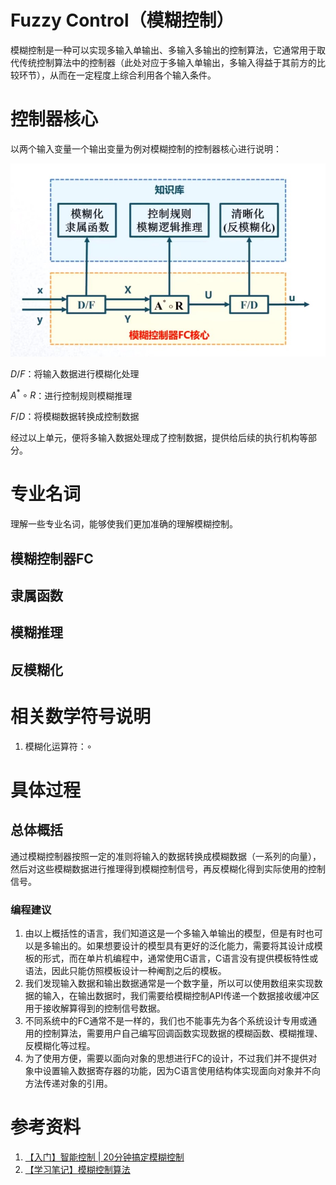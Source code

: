 # Fuzzy Control（模糊控制）

模糊控制是一种可以实现多输入单输出、多输入多输出的控制算法，它通常用于取代传统控制算法中的控制器（此处对应于多输入单输出，多输入得益于其前方的比较环节），从而在一定程度上综合利用各个输入条件。

# 控制器核心

以两个输入变量一个输出变量为例对模糊控制的控制器核心进行说明：

![控制器核心](./img/控制器核心.jpg)

$D/F$：将输入数据进行模糊化处理

$A^{*} \circ R$：进行控制规则模糊推理

$F/D$：将模糊数据转换成控制数据

经过以上单元，便将多输入数据处理成了控制数据，提供给后续的执行机构等部分。

# 专业名词

理解一些专业名词，能够使我们更加准确的理解模糊控制。

## 模糊控制器FC

## 隶属函数

## 模糊推理

## 反模糊化

# 相关数学符号说明

1. 模糊化运算符：$\circ$

# 具体过程

## 总体概括

通过模糊控制器按照一定的准则将输入的数据转换成模糊数据（一系列的向量），然后对这些模糊数据进行推理得到模糊控制信号，再反模糊化得到实际使用的控制信号。

### 编程建议

1. 由以上概括性的语言，我们知道这是一个多输入单输出的模型，但是有时也可以是多输出的。如果想要设计的模型具有更好的泛化能力，需要将其设计成模板的形式，而在单片机编程中，通常使用C语言，C语言没有提供模板特性或语法，因此只能仿照模板设计一种阉割之后的模板。
2. 我们发现输入数据和输出数据通常是一个数字量，所以可以使用数组来实现数据的输入，在输出数据时，我们需要给模糊控制API传递一个数据接收缓冲区用于接收解算得到的控制信号数据。
3. 不同系统中的FC通常不是一样的，我们也不能事先为各个系统设计专用或通用的控制算法，需要用户自己编写回调函数实现数据的模糊函数、模糊推理、反模糊化等过程。
4. 为了使用方便，需要以面向对象的思想进行FC的设计，不过我们并不提供对象中设置输入数据寄存器的功能，因为C语言使用结构体实现面向对象并不向方法传递对象的引用。

# 参考资料

1. [【入门】智能控制 | 20分钟搞定模糊控制](https://www.bilibili.com/video/BV1LF411B7h6/?share_source=copy_web&vd_source=6cc0d29d53534db0b6fe68e1a43abf47)
2. [【学习笔记】模糊控制算法](http://t.csdnimg.cn/9wnB8)
